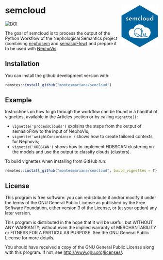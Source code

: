 
<!-- README.md is generated from README.Rmd. Please edit that file -->

# semcloud <img src="man/figures/logo.png" align="right" width=" 120" />

<!-- badges: start -->

[![DOI](https://zenodo.org/badge/400257454.svg)](https://zenodo.org/badge/latestdoi/400257454)
<!-- badges: end -->

The goal of semcloud is to process the output of the Python Workflow of
the Nephological Semantics project (combining
[nephosem](https://qlvl.github.io/nephosem) and
[semasioFlow](https://montesmariana.github.io/semasioFlow)) and prepare
it to be used with [NephoVis](https://qlvl.github.io/NephoVis).

## Installation

You can install the github development version with:

``` r
remotes::install_github("montesmariana/semcloud")
```

## Example

Instructions on how to go through the workflow can be found in a handful
of vignettes, available in the Articles section or by calling
`vignette()`:

-   `vignette('processClouds')` explains the steps from the output of
    semasioFlow to the input of NephoVis;
-   `vignette('weightConcordance')` shows how to create tailored
    contexts for Nephovis;
-   `vignette('HDBSCAN')` shows how to implement HDBSCAN clustering on
    the models and use the output to classify clouds (clusters).

To build vignettes when installing from GitHub run:

``` r
remotes::install_github("montesmariana/semcloud", build_vignettes = T)
```

## License

This program is free software: you can redistribute it and/or modify it
under the terms of the GNU General Public License as published by the
Free Software Foundation, either version 3 of the License, or (at your
option) any later version.

This program is distributed in the hope that it will be useful, but
WITHOUT ANY WARRANTY; without even the implied warranty of
MERCHANTABILITY or FITNESS FOR A PARTICULAR PURPOSE. See the GNU General
Public License for more details.

You should have received a copy of the GNU General Public License along
with this program. If not, see <http://www.gnu.org/licenses/>.
